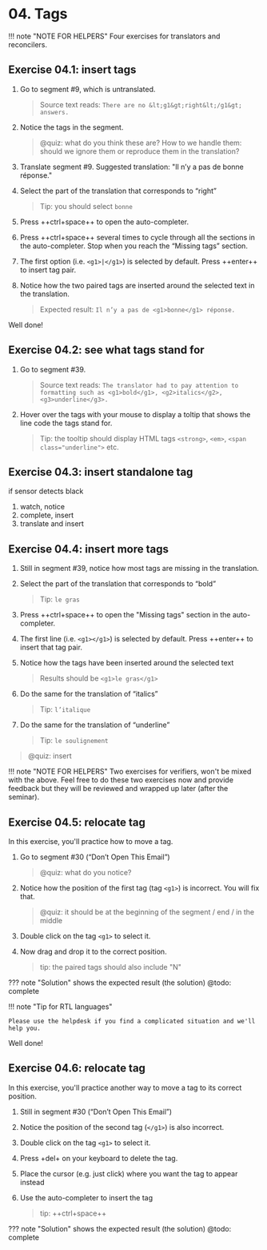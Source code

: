 # 04. Tags

!!! note "NOTE FOR HELPERS"
    Four exercises for translators and reconcilers.



## Exercise 04.1: insert tags

1. Go to segment #9, which is untranslated.

    > Source text reads: `There are no &lt;g1&gt;right&lt;/g1&gt; answers.` <!-- segment should be untranslated -->

2. Notice the tags in the segment.
    
    > @quiz: what do you think these are? How to we handle them: should we ignore them or reproduce them in the translation?

3. Translate segment #9. Suggested translation: "Il n’y a pas de bonne réponse."
4. Select the part of the translation that corresponds to “right”

    > Tip: you should select `bonne`

5. Press ++ctrl+space++ to open the auto-completer.
6. Press ++ctrl+space++ several times to cycle through all the sections in the auto-completer. Stop when you reach the “Missing tags” section.
7. The first option (i.e. `<g1>|</g1>`) is selected by default. Press ++enter++ to insert tag pair.
8. Notice how the two paired tags are inserted around the selected text in the translation.

    > Expected result: `Il n’y a pas de <g1>bonne</g1> réponse.`

Well done! 


## Exercise 04.2: see what tags stand for

<!-- translation: Le traducteur a dû prêter attention au formatage tel que le gras, l'italique, le soulignement</g3>. -->
1. Go to segment #39.
    
    > Source text reads: `The translator had to pay attention to formatting such as <g1>bold</g1>, <g2>italics</g2>, <g3>underline</g3>.`

2. Hover over the tags with your mouse to display a toltip that shows the line code the tags stand for.

    > Tip: the tooltip should display HTML tags `<strong>`, `<em>`, `<span class="underline">` etc.


## Exercise 04.3: insert standalone tag

if <x1/> sensor detects black
1. watch, notice
2. complete, insert
3. translate and insert

## Exercise 04.4: insert more tags

1. Still in segment #39, notice how most tags are missing in the translation.
2. Select the part of the translation that corresponds to “bold” 

    > Tip: `le gras`

3. Press ++ctrl+space++ to open the "Missing tags" section in the auto-completer.
4. The first line (i.e. `<g1></g1>`) is selected by default. Press ++enter++ to insert that tag pair.
4. Notice how the tags have been inserted around the selected text

    > Results should be `<g1>le gras</g1>`

5. Do the same for the translation of “italics”

    > Tip: `l’italique`

5. Do the same for the translation of “underline”

    > Tip: `le soulignement` 

> @quiz: insert 

!!! note "NOTE FOR HELPERS"
    Two exercises for verifiers, won't be mixed with the above. Feel free to do these two exercises now and provide feedback but they will be reviewed and wrapped up later (after the seminar).

<!-- @todo: comment this whole section, and add later to the exercises in the verifiers guide -->


## Exercise 04.5: relocate tag

In this exercise, you'll practice how to move a tag.

1. Go to segment #30 (“<g1>Don’t Open This Email</g1>”) <!-- translation: N<g1>'ouvrez pas cet </g1>e-mail -->

    > @quiz: what do you notice?

2. Notice how the position of the first tag (tag `<g1>`) is incorrect. You will fix that.

    > @quiz: it should be at the beginning of the segment / end / in the middle

3. Double click on the tag `<g1>` to select it.
4. Now drag and drop it to the correct position.
    
    > tip: the paired tags should also include "N" 

??? note "Solution"
    shows the expected result (the solution) @todo: complete

!!! note "Tip for RTL languages"

    Please use the helpdesk if you find a complicated situation and we'll help you.

Well done!

## Exercise 04.6: relocate tag

In this exercise, you'll practice another way to move a tag to its correct position.

1. Still in segment #30 (“<g1>Don’t Open This Email</g1>”) <!-- translation is now: <g1>N'ouvrez pas cet </g1>e-mail -->
2. Notice the position of the second tag (`</g1>`) is also incorrect.
3. Double click on the tag `<g1>` to select it.
4. Press +del+ on your keyboard to delete the tag.
5. Place the cursor (e.g. just click) where you want the tag to appear instead
6. Use the auto-completer to insert the tag

    > tip: ++ctrl+space++

??? note "Solution"
    shows the expected result (the solution) @todo: complete
